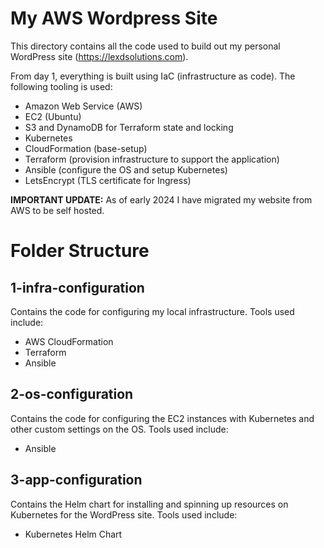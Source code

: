 # My AWS Wordpress Site
This directory contains all the code used to build out my personal WordPress site (https://lexdsolutions.com).

From day 1, everything is built using IaC (infrastructure as code). The following tooling is used:

 - Amazon Web Service (AWS)
 - EC2 (Ubuntu)
 - S3 and DynamoDB for Terraform state and locking
 - Kubernetes
 - CloudFormation (base-setup)
 - Terraform (provision infrastructure to support the application)
 - Ansible (configure the OS and setup Kubernetes)
 - LetsEncrypt (TLS certificate for Ingress)

**IMPORTANT UPDATE:** As of early 2024 I have migrated my website from AWS to be self hosted.

# Folder Structure
## 1-infra-configuration
Contains the code for configuring my local infrastructure. Tools used include:
 - AWS CloudFormation
 - Terraform
 - Ansible

## 2-os-configuration
Contains the code for configuring the EC2 instances with Kubernetes and other custom settings on the OS. Tools used include:
 - Ansible

## 3-app-configuration
Contains the Helm chart for installing and spinning up resources on Kubernetes for the WordPress site. Tools used include:
 - Kubernetes Helm Chart
